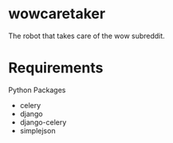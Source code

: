 wowcaretaker
============

The robot that takes care of the wow subreddit.

Requirements
============

Python Packages

* celery
* django
* django-celery
* simplejson